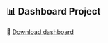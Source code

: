 ## 📊 Dashboard Project

🔗 [Download dashboard](https://docs.google.com/spreadsheets/d/1UooFLfo-z2fVpI1g32l6eN0IA2vpS9tt/edit?usp=sharing&ouid=116108389717376575458&rtpof=true&sd=true)  
